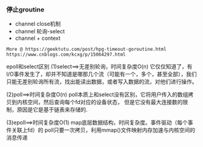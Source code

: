 ### 停止groutine
+ channel close机制
+ channel 轮询-select 
+ channel + context
```
More @ https://geektutu.com/post/hpg-timeout-goroutine.html
https://www.cnblogs.com/kcxg/p/15064297.html
```

epoll和select区别
  (1)select==>无差别轮询，时间复杂度O(n)
     它仅仅知道了，有I/O事件发生了，却并不知道是哪那几个流（可能有一个，多个，甚至全部），我们只能无差别轮询所有流，找出能读出数据，或者写入数据的流，对他们进行操作。

  (2)poll==>时间复杂度O(n)
     poll本质上和select没有区别，它将用户传入的数组拷贝到内核空间，然后查询每个fd对应的设备状态， 但是它没有最大连接数的限制，原因是它是基于链表来存储的.

  (3)epoll==>时间复杂度O(1)
     map底层数据结构，时间复杂度。事件驱动（每个事件关联上fd）的
	 poll只要一次拷贝，利用mmap()文件映射内存加速与内核空间的消息传递
